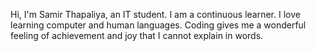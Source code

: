 Hi, I'm Samir Thapaliya, an IT student. I am a continuous learner. I love learning computer and human languages. Coding gives me a wonderful feeling of achievement and joy that I cannot explain in words.
